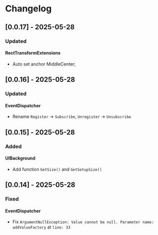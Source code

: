 # Changelog

## [0.0.17] - 2025-05-28

### Updated
#### RectTransformExtensions
- Auto set anchor MiddleCenter;

## [0.0.16] - 2025-05-28

### Updated
#### EventDispatcher
- Rename `Register` → `Subscribe`, `Unregister` → `Unsubscribe` 

## [0.0.15] - 2025-05-28

### Added
#### UIBackground
- Add function `GetSize()` and `GetSetupSize()`

## [0.0.14] - 2025-05-28

### Fixed
#### EventDispatcher
- Fix ``ArgumentNullException: Value cannot be null. Parameter name: addValueFactory`` at ``line: 33``